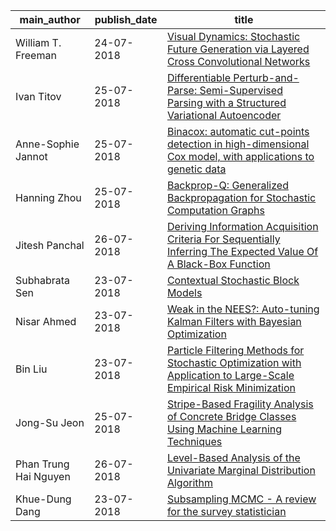 main_author|publish_date|title
---|---|---
William T. Freeman|24-07-2018|[Visual Dynamics: Stochastic Future Generation via Layered Cross   Convolutional Networks](http://arxiv.org/abs/1807.09245v2)
Ivan Titov|25-07-2018|[Differentiable Perturb-and-Parse: Semi-Supervised Parsing with a   Structured Variational Autoencoder](http://arxiv.org/abs/1807.09875v1)
Anne-Sophie Jannot|25-07-2018|[Binacox: automatic cut-points detection in high-dimensional Cox model,   with applications to genetic data](http://arxiv.org/abs/1807.09813v1)
Hanning Zhou|25-07-2018|[Backprop-Q: Generalized Backpropagation for Stochastic Computation   Graphs](http://arxiv.org/abs/1807.09511v1)
Jitesh Panchal|26-07-2018|[Deriving Information Acquisition Criteria For Sequentially Inferring The   Expected Value Of A Black-Box Function](http://arxiv.org/abs/1807.09979v1)
Subhabrata Sen|23-07-2018|[Contextual Stochastic Block Models](http://arxiv.org/abs/1807.09596v1)
Nisar Ahmed|23-07-2018|[Weak in the NEES?: Auto-tuning Kalman Filters with Bayesian Optimization](http://arxiv.org/abs/1807.08855v1)
Bin Liu|23-07-2018|[Particle Filtering Methods for Stochastic Optimization with Application   to Large-Scale Empirical Risk Minimization](http://arxiv.org/abs/1807.08534v1)
Jong-Su Jeon|25-07-2018|[Stripe-Based Fragility Analysis of Concrete Bridge Classes Using Machine   Learning Techniques](http://arxiv.org/abs/1807.09761v1)
Phan Trung Hai Nguyen|26-07-2018|[Level-Based Analysis of the Univariate Marginal Distribution Algorithm](http://arxiv.org/abs/1807.10038v1)
Khue-Dung Dang|23-07-2018|[Subsampling MCMC - A review for the survey statistician](http://arxiv.org/abs/1807.08409v2)
